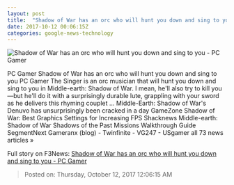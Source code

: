 ```yaml
---
layout: post
title:  "Shadow of War has an orc who will hunt you down and sing to you - PC Gamer"
date: 2017-10-12 00:06:15Z
categories: google-news-technology
---
```


![Shadow of War has an orc who will hunt you down and sing to you - PC Gamer](http://cdn.mos.cms.futurecdn.net/VCJ6dnQWMjyfjuzj2aQwbh-1200-80.gif)

PC Gamer Shadow of War has an orc who will hunt you down and sing to you PC Gamer The Singer is an orc musician that will hunt you down and sing to you in Middle-earth: Shadow of War. I mean, he'll also try to kill you—but he'll do it with a surprisingly durable lute, grappling with your sword as he delivers this rhyming couplet ... Middle-Earth: Shadow of War's Denuvo has unsurprisingly been cracked in a day GameZone Shadow of War: Best Graphics Settings for Increasing FPS Shacknews Middle-earth: Shadow of War Shadows of the Past Missions Walkthrough Guide SegmentNext Gameranx (blog) - Twinfinite - VG247 - USgamer all 73 news articles »


Full story on F3News: [Shadow of War has an orc who will hunt you down and sing to you - PC Gamer](http://www.f3nws.com/n/KHAv3C)

> Posted on: Thursday, October 12, 2017 12:06:15 AM
